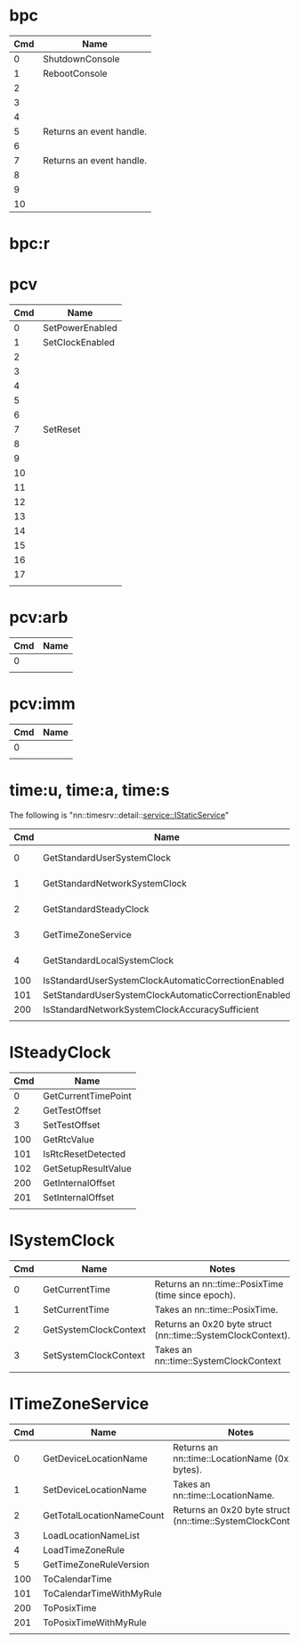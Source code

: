 # bpc

| Cmd | Name                     |
| --- | ------------------------ |
| 0   | ShutdownConsole          |
| 1   | RebootConsole            |
| 2   |                          |
| 3   |                          |
| 4   |                          |
| 5   | Returns an event handle. |
| 6   |                          |
| 7   | Returns an event handle. |
| 8   |                          |
| 9   |                          |
| 10  |                          |

# bpc:r

# pcv

| Cmd | Name            |
| --- | --------------- |
| 0   | SetPowerEnabled |
| 1   | SetClockEnabled |
| 2   |                 |
| 3   |                 |
| 4   |                 |
| 5   |                 |
| 6   |                 |
| 7   | SetReset        |
| 8   |                 |
| 9   |                 |
| 10  |                 |
| 11  |                 |
| 12  |                 |
| 13  |                 |
| 14  |                 |
| 15  |                 |
| 16  |                 |
| 17  |                 |
|     |                 |

# pcv:arb

| Cmd | Name |
| --- | ---- |
| 0   |      |
|     |      |

# pcv:imm

| Cmd | Name |
| --- | ---- |
| 0   |      |
|     |      |

# time:u, time:a, time:s

The following is
"nn::timesrv::detail::<service::IStaticService>"

| Cmd | Name                                                 | Notes                                                          |
| --- | ---------------------------------------------------- | -------------------------------------------------------------- |
| 0   | GetStandardUserSystemClock                           | Returns an [\#ISystemClock](#ISystemClock "wikilink").         |
| 1   | GetStandardNetworkSystemClock                        | Returns an [\#ISystemClock](#ISystemClock "wikilink").         |
| 2   | GetStandardSteadyClock                               | Returns an [\#ISteadyClock](#ISteadyClock "wikilink").         |
| 3   | GetTimeZoneService                                   | Returns an [\#ITimeZoneService](#ITimeZoneService "wikilink"). |
| 4   | GetStandardLocalSystemClock                          | Returns an [\#ISystemClock](#ISystemClock "wikilink").         |
| 100 | IsStandardUserSystemClockAutomaticCorrectionEnabled  |                                                                |
| 101 | SetStandardUserSystemClockAutomaticCorrectionEnabled |                                                                |
| 200 | IsStandardNetworkSystemClockAccuracySufficient       |                                                                |
|     |                                                      |                                                                |

# ISteadyClock

| Cmd | Name                |
| --- | ------------------- |
| 0   | GetCurrentTimePoint |
| 2   | GetTestOffset       |
| 3   | SetTestOffset       |
| 100 | GetRtcValue         |
| 101 | IsRtcResetDetected  |
| 102 | GetSetupResultValue |
| 200 | GetInternalOffset   |
| 201 | SetInternalOffset   |
|     |                     |

# ISystemClock

| Cmd | Name                  | Notes                                                       |
| --- | --------------------- | ----------------------------------------------------------- |
| 0   | GetCurrentTime        | Returns an nn::time::PosixTime (time since epoch).          |
| 1   | SetCurrentTime        | Takes an nn::time::PosixTime.                               |
| 2   | GetSystemClockContext | Returns an 0x20 byte struct (nn::time::SystemClockContext). |
| 3   | SetSystemClockContext | Takes an nn::time::SystemClockContext                       |
|     |                       |                                                             |

# ITimeZoneService

| Cmd | Name                      | Notes                                                       |
| --- | ------------------------- | ----------------------------------------------------------- |
| 0   | GetDeviceLocationName     | Returns an nn::time::LocationName (0x24 bytes).             |
| 1   | SetDeviceLocationName     | Takes an nn::time::LocationName.                            |
| 2   | GetTotalLocationNameCount | Returns an 0x20 byte struct (nn::time::SystemClockContext). |
| 3   | LoadLocationNameList      |                                                             |
| 4   | LoadTimeZoneRule          |                                                             |
| 5   | GetTimeZoneRuleVersion    |                                                             |
| 100 | ToCalendarTime            |                                                             |
| 101 | ToCalendarTimeWithMyRule  |                                                             |
| 200 | ToPosixTime               |                                                             |
| 201 | ToPosixTimeWithMyRule     |                                                             |
|     |                           |                                                             |
